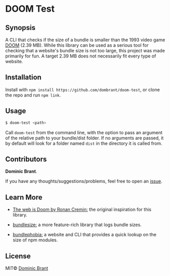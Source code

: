 # DOOM Test

## Synopsis

A CLI that checks if the size of a bundle is smaller than the 1993 video game [DOOM](<https://en.wikipedia.org/wiki/Doom_(1993_video_game)>) (2.39 MB). While this library can be used as a serious tool for checking that a website's bundle size is not too large, this project was made primarily for fun. A target 2.39 MB does not necessarily fit every type of website.

## Installation

Install with `npm install https://github.com/dombrant/doom-test`, or clone the repo and run `npm link`.

## Usage

```bash
$ doom-test <path>
```

Call `doom-test` from the command line, with the option to pass an argument of the relative path to your bundle/dist folder. If no arguments are passed, it by default will look for a folder named `dist` in the directory it is called from.

## Contributors

**Dominic Brant**.

If you have any thoughts/suggestions/problems, feel free to open an [issue](https://github.com/dombrant/doom-test/issues).

## Learn More

- [The web is Doom by Ronan Cremin:](https://mobiforge.com/research-analysis/the-web-is-doom) the original inspiration for this library.

- [bundlesize:](https://github.com/siddharthkp/bundlesize) a more feature-rich library that logs bundle sizes.

- [bundlephobia:](https://bundlephobia.com/) a website and CLI that provides a quick lookup on the size of npm modules.

## License

MIT© [Dominic Brant](https://dombrant.com)
